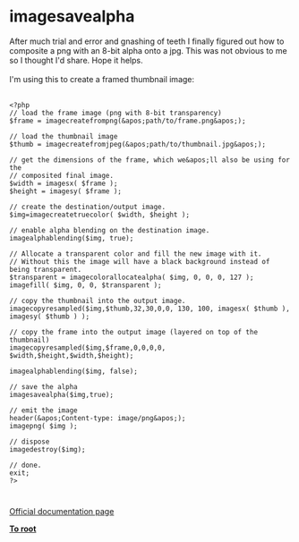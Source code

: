# imagesavealpha



After much trial and error and gnashing of teeth I finally figured out how to composite a png with an 8-bit alpha onto a jpg. This was not obvious to me so I thought I&apos;d share. Hope it helps.<br><br>I&apos;m using this to create a framed thumbnail image:<br><br>

```
<?php
// load the frame image (png with 8-bit transparency)
$frame = imagecreatefrompng(&apos;path/to/frame.png&apos;);

// load the thumbnail image
$thumb = imagecreatefromjpeg(&apos;path/to/thumbnail.jpg&apos;);

// get the dimensions of the frame, which we&apos;ll also be using for the
// composited final image.
$width = imagesx( $frame );
$height = imagesy( $frame );

// create the destination/output image.
$img=imagecreatetruecolor( $width, $height );

// enable alpha blending on the destination image.
imagealphablending($img, true);

// Allocate a transparent color and fill the new image with it.
// Without this the image will have a black background instead of being transparent.
$transparent = imagecolorallocatealpha( $img, 0, 0, 0, 127 );
imagefill( $img, 0, 0, $transparent );

// copy the thumbnail into the output image.
imagecopyresampled($img,$thumb,32,30,0,0, 130, 100, imagesx( $thumb ), imagesy( $thumb ) );

// copy the frame into the output image (layered on top of the thumbnail)
imagecopyresampled($img,$frame,0,0,0,0, $width,$height,$width,$height);

imagealphablending($img, false);

// save the alpha
imagesavealpha($img,true);

// emit the image
header(&apos;Content-type: image/png&apos;);
imagepng( $img );

// dispose
imagedestroy($img);

// done.
exit;
?>
```
  

#

[Official documentation page](https://www.php.net/manual/en/function.imagesavealpha.php)

**[To root](/README.md)**